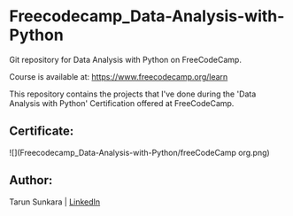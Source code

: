# Freecodecamp_Data-Analysis-with-Python

Git repository for Data Analysis with Python on FreeCodeCamp.

Course is available at: https://www.freecodecamp.org/learn

This repository contains the projects that I've done during the 'Data Analysis with Python' Certification offered at FreeCodeCamp.

## Certificate:
![](Freecodecamp_Data-Analysis-with-Python/freeCodeCamp org.png)

## Author:
Tarun Sunkara | [LinkedIn](https://www.linkedin.com/in/tarunkumar-sunkara/)
